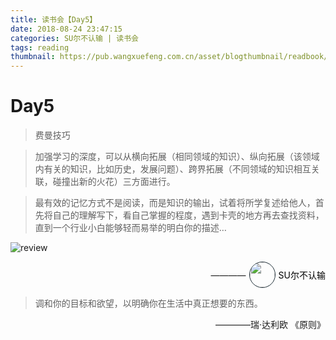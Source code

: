 ```yaml
---
title: 读书会【Day5】
date: 2018-08-24 23:47:15
categories: SU尔不认输 | 读书会
tags: reading
thumbnail: https://pub.wangxuefeng.com.cn/asset/blogthumbnail/readbook/thumbnail5.png
---
```




# Day5

> 费曼技巧

> 加强学习的深度，可以从横向拓展（相同领域的知识）、纵向拓展（该领域内有关的知识，比如历史，发展问题）、跨界拓展（不同领域的知识相互关联，碰撞出新的火花）三方面进行。

> 最有效的记忆方式不是阅读，而是知识的输出，试着将所学复述给他人，首先将自己的理解写下，看自己掌握的程度，遇到卡壳的地方再去查找资料，直到一个行业小白能够轻而易举的明白你的描述…


![review](https://pub.wangxuefeng.com.cn/asset/blogthumbnail/readbook/thumbnail5-review.jpg)


<div style="display: flex;justify-content: flex-end;align-items: center;margin-bottom: 1em;">
  <span>————</span>
  <a href="https://www.jianshu.com/u/06408f56492c" target="_blank" style="display:flex;align-items: center;text-decoration:none;color: #000;">
	  <img src="https://pub.wangxuefeng.com.cn/asset/defaultHead/sjwxhead.jpg" width="40" height="40" style="margin:0 5px;border-radius: 50%;border:1px solid #1B2B34">
	  <span style="text-align: right;">SU尔不认输</span>
  </a>
</div>



>  调和你的目标和欲望，以明确你在生活中真正想要的东西。

<p style="text-align: right">————瑞·达利欧 《原则》</p>

